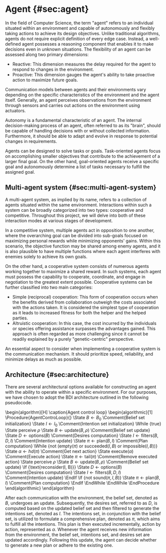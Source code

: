 # Agent {#sec:agent}
In the field of Computer Science, the term "agent" refers to an individual situated within an environment and capable of autonomously and flexibly taking actions to achieve its design objectives. Unlike traditional algorithms, agents do not require explicit definition of every edge case. Instead, a well-defined agent possesses a reasoning component that enables it to make decisions even in unknown situations. The flexibility of an agent can be assessed along two primary dimensions:

- Reactive: This dimension measures the delay required for the agent to respond to changes in the environment.
- Proactive: This dimension gauges the agent's ability to take proactive action to maximize future goals.

Communication models between agents and their environments vary depending on the specific characteristics of the environment and the agent itself. Generally, an agent perceives observations from the environment through sensors and carries out actions on the environment using actuators.

Autonomy is a fundamental characteristic of an agent. The internal decision-making process of an agent, often referred to as its "brain", should be capable of handling decisions with or without collected information. Furthermore, it should be able to adapt and evolve in response to potential changes in requirements.

Agents can be designed to solve tasks or goals. Task-oriented agents focus on accomplishing smaller objectives that contribute to the achievement of a larger final goal. On the other hand, goal-oriented agents receive a specific goal and autonomously determine a list of tasks necessary to fulfill the assigned goal.

## Multi-agent system {#sec:multi-agent-system}
A multi-agent system, as implied by its name, refers to a collection of agents situated within the same environment. Interactions within such a system can be broadly categorized into two types: cooperative and competitive. Throughout this project, we will delve into both of these interaction modes at various stages of development.

In a competitive system, multiple agents act in opposition to one another, where the overarching goal can be divided into sub-goals focused on maximizing personal rewards while minimizing opponents' gains. Within this scenario, the objective function may be shared among enemy agents, and it is also plausible to have multiple functions where each agent interferes with enemies solely to achieve its own goals.

On the other hand, a cooperative system consists of numerous agents working together to maximize a shared reward. In such systems, each agent must possess the capability to cooperate, coordinate, and engage in negotiation to the greatest extent possible. Cooperative systems can be further classified into two main categories:

- Simple (reciprocal) cooperation: This form of cooperation occurs when the benefits derived from collaboration outweigh the costs associated with the actions taken. It is considered the simplest type of cooperation as it leads to increased fitness for both the helper and the helped parties.
- Altruistic cooperation: In this case, the cost incurred by the individuals or species offering assistance surpasses the advantages gained. This approach is often regarded as more challenging since it cannot be readily explained by a purely "genetic-centric" perspective.

An essential aspect to consider when implementing a cooperative system is the communication mechanism. It should prioritize speed, reliability, and minimize delays as much as possible.

## Architecture {#sec:architecture}
There are several architectural options available for constructing an agent with the ability to operate within a specific environment. For our purposes, we have chosen to adopt the BDI architecture outlined in the following pseudocode.

\begin{algorithm}[H]
\caption{Agent control loop}
\begin{algorithmic}[1]
\Procedure{AgentControLoop}{}
    \State $B \gets B_0$ \Comment{Belief set initialization}
    \State $I \gets I_0$ \Comment{Intention set initialization}
    \While {true}
        \State perceive $\rho$
        \State $B \gets \text{update}(B, \rho)$ \Comment{Belief set update}
        \State $D \gets \text{options}(B)$ \Comment{Desires computation}
        \State $I \gets \text{filters}(B, D, I)$ \Comment{Intention update}
        \State $\pi \gets \text{plan}(B, I)$ \Comment{Plan computation}
        \While {not ($\text{empty}(\pi)\text{ or succeeded}(I, B)\text{ or impossible}(I, B))$}
            \State $\alpha \gets hd(\pi)$ \Comment{Get next action}
            \State $\text{execute}(\alpha)$ \Comment{Execute action}
            \State $\pi \gets \text{tail}(\pi)$ \Comment{Remove executed action}
            \State perceive $\rho$
            \State $B \gets \text{update}(B, \rho)$ \Comment{Belief set update}
            \If {\text{reconsider(I, B)}}
                \State $D \gets \text{options}(B)$ \Comment{Desires computation}
                \State $I \gets \text{filters}(B, D, I)$ \Comment{Intention update}
            \EndIf
            \If {$\text{not sound}(\pi, I, B)$}
                \State $\pi \gets \text{plan}(B, I)$ \Comment{Plan computation}
            \EndIf
        \EndWhile
    \EndWhile
    \EndProcedure
\end{algorithmic}
\end{algorithm}

After each communication with the environment, the belief set, denoted as $B$, undergoes an update. Subsequently, the desires set, referred to as $D$, is computed based on the updated belief set and then filtered to generate the intentions set, denoted as $I$. The intentions set, in conjunction with the belief set, is utilized to formulate a comprehensive plan, denoted as $\pi$, which aims to fulfill all the intentions. This plan is then executed incrementally, action by action, represented as $\alpha$. Whenever the agent receives new information from the environment, the belief set, intentions set, and desires set are updated accordingly. Following this update, the agent can decide whether to generate a new plan or adhere to the existing one.
